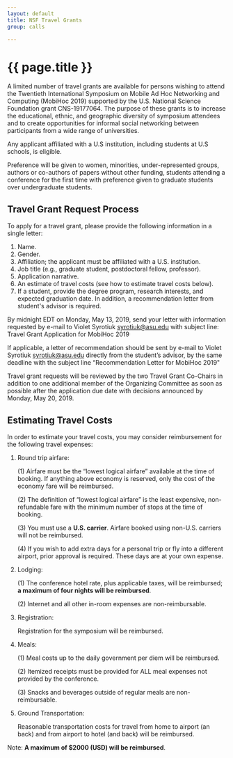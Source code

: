 ```yaml
---
layout: default
title: NSF Travel Grants 
group: calls

---
```


# {{ page.title }}

A limited number of travel grants are available for persons wishing to attend the Twentieth International Symposium on Mobile Ad Hoc Networking and Computing (MobiHoc 2019) supported by the U.S. National Science Foundation grant CNS-19177064. The purpose of these grants is to increase the educational, ethnic, and geographic diversity of symposium attendees and to create opportunities for informal social networking between participants from a wide range of universities.

Any applicant affiliated with a U.S institution, including students at U.S schools, is eligible.

Preference will be given to women, minorities, under-represented groups, authors or co-authors of papers without other funding, students attending a conference for the first time with preference given to graduate students over undergraduate students. 


## Travel Grant Request Process

To apply for a travel grant, please provide the following information in a single letter: 
1. Name.
2. Gender.
3. Affiliation; the applicant must be affiliated with a U.S. institution.
4. Job title (e.g., graduate student, postdoctoral fellow, professor).
5. Application narrative.
6. An estimate of travel costs (see how to estimate travel costs below).
7. If a student, provide the degree program, research interests, and expected graduation date. In addition, a recommendation letter from student's advisor is required.

By midnight EDT on Monday, May 13, 2019, send your letter with information requested by e-mail to Violet Syrotiuk <syrotiuk@asu.edu> with subject line: Travel Grant Application for MobiHoc 2019

If applicable, a letter of recommendation should be sent by e-mail to Violet Syrotiuk <syrotiuk@asu.edu> directly from the student’s advisor, by the same deadline with the subject line “Recommendation Letter for MobiHoc 2019"

Travel grant requests will be reviewed by the two Travel Grant Co-Chairs in addition to one additional member of the Organizing Committee as soon as possible after the application due date with decisions announced by Monday, May 20, 2019.


## Estimating Travel Costs

In order to estimate your travel costs, you may consider reimbursement for the following travel expenses: 
1. Round trip airfare: 

    (1) Airfare must be the “lowest logical airfare” available at the time of booking. If anything above economy is reserved, only the cost of the economy fare will be reimbursed.

    (2) The definition of “lowest logical airfare” is the least expensive, non-refundable fare with the minimum number of stops at the time of booking.

    (3) You must use a **U.S. carrier**. Airfare booked using non-U.S. carriers will not be reimbursed.

    (4) If you wish to add extra days for a personal trip or fly into a different airport, prior approval is required. These days are at your own expense.

2. Lodging: 

    (1) The conference hotel rate, plus applicable taxes, will be reimbursed; **a maximum of four nights will be reimbursed**.

    (2)	Internet and all other in-room expenses are non-reimbursable.

3. Registration:

    Registration for the symposium will be reimbursed.

4. Meals: 

    (1) Meal costs up to the daily government per diem will be reimbursed.

    (2) Itemized receipts must be provided for ALL meal expenses not provided by the conference.
    
    (3) Snacks and beverages outside of regular meals are non-reimbursable.

5. Ground Transportation: 

    Reasonable transportation costs for travel from home to airport (an back) and from airport to hotel (and back) will be reimbursed.

Note: **A maximum of $2000 (USD) will be reimbursed**.

